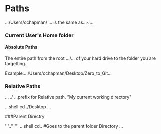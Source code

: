 # Paths
.../Users/cchapman/ ... is the same as...~...

### Current User's Home folder 

#### Absolute Paths
The entire path from the root .../... of your hard drive to the folder you are targetting.

Example:.../Users/cchapman/Desktop/Zero_to_Git...

### Relative Paths

... ./ ...prefix for Relative path. "My current working directory"

...shell
cd ./Desktop
...

###Parent Directry

'''..''''''
...shell
cd..				#Goes to the parent folder Directory
...